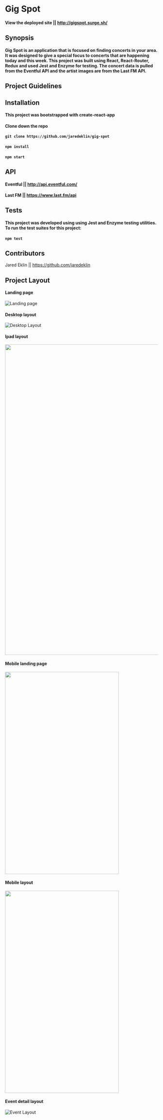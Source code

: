 # Gig Spot

#### View the deployed site || http://gigspot.surge.sh/

## Synopsis

#### Gig Spot is an application that is focused on finding concerts in your area. It was designed to give a special focus to concerts that are happening today and this week. This project was built using React, React-Router, Redux and used Jest and Enzyme for testing. The concert data is pulled from the Eventful API and the artist images are from the Last FM API.

## Project Guidelines

## Installation

#### This project was bootstrapped with create-react-app

#### Clone down the repo

#### `git clone https://github.com/jaredeklin/gig-spot`

#### `npm install`

#### `npm start`

## API

#### Eventful || http://api.eventful.com/

#### Last FM || https://www.last.fm/api

## Tests

#### This project was developed using using Jest and Enzyme testing utilities. To run the test suites for this project:

#### `npm test`

## Contributors

Jared Eklin || https://github.com/jaredeklin

## Project Layout

#### Landing page

![Landing page](./src/images/landing-page.png)

#### Desktop layout

![Desktop Layout](./src/images/desktop-layout.png)

#### Ipad layout

<img src="./src/images/Ipad-layout.png" width="768" height="1024">

#### Mobile landing page

<img src="./src/images/mobile-landing-page.png" width="375" height="667">

#### Mobile layout

<img src="./src/images/Mobile-layout.png" width="375" height="667">

#### Event detail layout

![Event Layout](./src/images/Event-layout.png)
